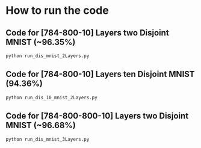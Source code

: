 # How to run the code

## Code for [784-800-10] Layers two Disjoint MNIST (~96.35%)
```
python run_dis_mnist_2Layers.py
```

## Code for [784-800-10] Layers ten Disjoint MNIST (94.36%)
```
python run_dis_10_mnist_2Layers.py
```

## Code for [784-800-800-10] Layers two Disjoint MNIST (~96.68%)
```
python run_dis_mnist_3Layers.py
```
